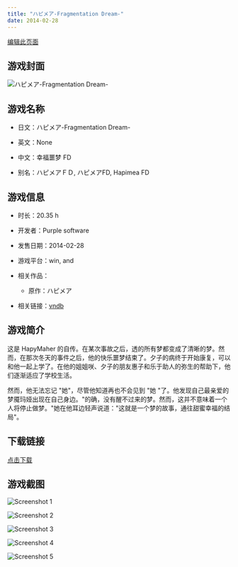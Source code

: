 ```yaml
---
title: "ハピメア-Fragmentation Dream-"
date: 2014-02-28
---
```

[编辑此页面](https://github.com/ACG-3/ADV3-source/blob/main/source/_posts/%E3%83%8F%E3%83%94%E3%83%A1%E3%82%A2-Fragmentation%20Dream-.md)

## 游戏封面

![ハピメア-Fragmentation Dream-](https%3A//pan.timero.xyz/onedrive/img_lib_001/%E3%83%8F%E3%83%94%E3%83%A1%E3%82%A2-Fragmentation%20Dream-_cover.avif)


## 游戏名称

- 日文：ハピメア-Fragmentation Dream-
- 英文：None
- 中文：幸福噩梦 FD

- 别名：ハピメアＦＤ, ハピメアFD, Hapimea FD


## 游戏信息

- 时长：20.35 h
- 开发者：Purple software
- 发售日期：2014-02-28
- 游戏平台：win, and
- 相关作品：
   - 原作：ハピメア

- 相关链接：[vndb](https://vndb.org/v13108)


## 游戏简介

这是 HapyMaher 的自传。在某次事故之后，透的所有梦都变成了清晰的梦。然而，在那次冬天的事件之后，他的快乐噩梦结束了。夕子的病终于开始康复，可以和他一起上学了。在他的姐姐咲、夕子的朋友惠子和乐于助人的弥生的帮助下，他们逐渐适应了学校生活。

然而，他无法忘记 "她"，尽管他知道再也不会见到 "她 "了。他发现自己最亲爱的梦魇玛娅出现在自己身边。"的确，没有醒不过来的梦。然而，这并不意味着一个人将停止做梦。"她在他耳边轻声说道："这就是一个梦的故事，通往甜蜜幸福的结局"。




## 下载链接

[点击下载](https://pan.timero.xyz/onedrive/adv_lib_001/%E3%83%8F%E3%83%94%E3%83%A1%E3%82%A2-Fragmentation%20Dream-)


## 游戏截图


![Screenshot 1](https%3A//pan.timero.xyz/onedrive/img_lib_001/%E3%83%8F%E3%83%94%E3%83%A1%E3%82%A2-Fragmentation%20Dream-_Screenshot_1.avif)

![Screenshot 2](https%3A//pan.timero.xyz/onedrive/img_lib_001/%E3%83%8F%E3%83%94%E3%83%A1%E3%82%A2-Fragmentation%20Dream-_Screenshot_2.avif)

![Screenshot 3](https%3A//pan.timero.xyz/onedrive/img_lib_001/%E3%83%8F%E3%83%94%E3%83%A1%E3%82%A2-Fragmentation%20Dream-_Screenshot_3.avif)

![Screenshot 4](https%3A//pan.timero.xyz/onedrive/img_lib_001/%E3%83%8F%E3%83%94%E3%83%A1%E3%82%A2-Fragmentation%20Dream-_Screenshot_4.avif)

![Screenshot 5](https%3A//pan.timero.xyz/onedrive/img_lib_001/%E3%83%8F%E3%83%94%E3%83%A1%E3%82%A2-Fragmentation%20Dream-_Screenshot_5.avif)

